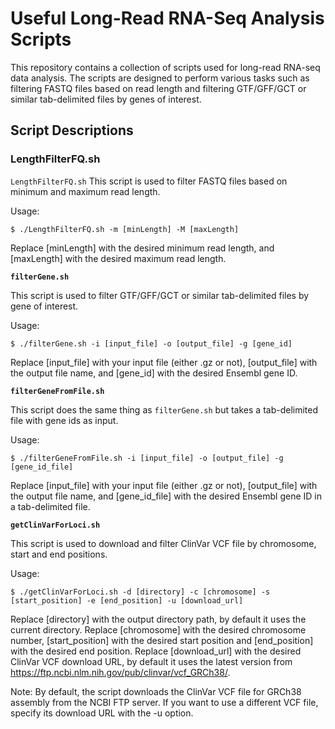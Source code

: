 # Useful Long-Read RNA-Seq Analysis Scripts

This repository contains a collection of scripts used for long-read RNA-seq data analysis. The scripts are designed to perform various tasks such as filtering FASTQ files based on read length and filtering GTF/GFF/GCT or similar tab-delimited files by genes of interest.

## Script Descriptions

### LengthFilterFQ.sh

`LengthFilterFQ.sh` This script is used to filter FASTQ files based on minimum and maximum read length.

Usage: 
```
$ ./LengthFilterFQ.sh -m [minLength] -M [maxLength]
```
Replace [minLength] with the desired minimum read length, and [maxLength] with the desired maximum read length.

**`filterGene.sh`**

This script is used to filter GTF/GFF/GCT or similar tab-delimited files by gene of interest.

Usage:
```
$ ./filterGene.sh -i [input_file] -o [output_file] -g [gene_id]
```
Replace [input_file] with your input file (either .gz or not), [output_file] with the output file name, and [gene_id] with the desired Ensembl gene ID.

**`filterGeneFromFile.sh`**

This script does the same thing as `filterGene.sh` but takes a tab-delimited file with gene ids as input.

Usage:
```
$ ./filterGeneFromFile.sh -i [input_file] -o [output_file] -g [gene_id_file]
```
Replace [input_file] with your input file (either .gz or not), [output_file] with the output file name, and [gene_id_file] with the desired Ensembl gene ID in a tab-delimited file.

**`getClinVarForLoci.sh`**

This script is used to download and filter ClinVar VCF file by chromosome, start and end positions.

Usage:
```
$ ./getClinVarForLoci.sh -d [directory] -c [chromosome] -s [start_position] -e [end_position] -u [download_url]
```
Replace [directory] with the output directory path, by default it uses the current directory. Replace [chromosome] with the desired chromosome number, [start_position] with the desired start position and [end_position] with the desired end position. Replace [download_url] with the desired ClinVar VCF download URL, by default it uses the latest version from https://ftp.ncbi.nlm.nih.gov/pub/clinvar/vcf_GRCh38/.

Note: By default, the script downloads the ClinVar VCF file for GRCh38 assembly from the NCBI FTP server. If you want to use a different VCF file, specify its download URL with the -u option.
